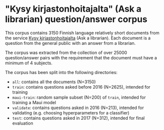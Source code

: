 # "Kysy kirjastonhoitajalta" (Ask a librarian) question/answer corpus

This corpus contains 3150 Finnish language relatively short documents from
the service [Kysy kirjastonhoitajalta](https://www.kirjastot.fi/kysy) (Ask a
librarian). Each document is a question from the general public with an
answer from a librarian.

The corpus was extracted from the collection of over 25000 question/answer
pairs with the requirement that the document must have a minimum of 4
subjects.

The corpus has been split into the following directories:

* `all`: contains all the documents (N=3150)
* `train`: contains questions asked before 2016 (N=2625), intended for
  training
* `maui-train`: random sample subset (N=200) of `train`, intended for
training a Maui model
* `validate`: contains questions asked in 2016 (N=213), intended for
validating (e.g. choosing hyperparameters for a classifier)
* `test`: contains questions asked in 2017 (N=312), intended for final
evaluation
